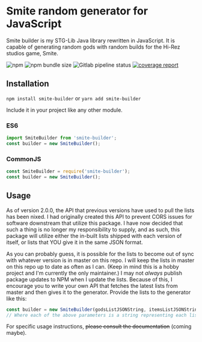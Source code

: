 # Smite random generator for JavaScript
Smite builder is my STG-Lib Java library rewritten in JavaScript.
It is capable of generating random gods with random builds for the Hi-Rez studios game, Smite.

![npm](https://img.shields.io/npm/v/smite-builder)
![npm bundle size](https://img.shields.io/bundlephobia/min/smite-builder)
![Gitlab pipeline status](https://img.shields.io/gitlab/pipeline/Codazed/smite-builder)
[![coverage report](https://gitlab.com/Codazed/smite-builder/badges/master/coverage.svg)](https://gitlab.com/Codazed/smite-builder/-/commits/master)

## Installation
`npm install smite-builder` or `yarn add smite-builder`

Include it in your project like any other module.

### ES6
```js
import SmiteBuilder from 'smite-builder';
const builder = new SmiteBuilder();
```

### CommonJS
```js
const SmiteBuilder = require('smite-builder');
const builder = new SmiteBuilder();
```

## Usage
As of version 2.0.0, the API that previous versions have used to pull the lists has been nixed.
I had originally created this API to prevent CORS issues for software downstream that utilize this package.
I have now decided that such a thing is no longer my responsibility to supply, and as such, this package
will utilize either the in-built lists shipped with each version of itself, or lists that YOU give it in the same
JSON format.

As you can probably guess, it is possible for the lists to become out of sync with whatever version is in master
on this repo. I will keep the lists in master on this repo up to date as often as I can.
(Keep in mind this is a hobby project and I'm currently the only maintainer.)
I may not *always* publish package updates to NPM when I update the lists. Because of this, I encourage you to
write your own API that fetches the latest lists from master and then gives it to the generator. Provide the lists
to the generator like this:
```js
const builder = new SmiteBuilder(godsListJSONString, itemsListJSONString, relicsListJSONString)
// Where each of the above parameters is a string representing each list in JSON format
```

For specific usage instructions, ~~please consult the documentation~~ (coming maybe).